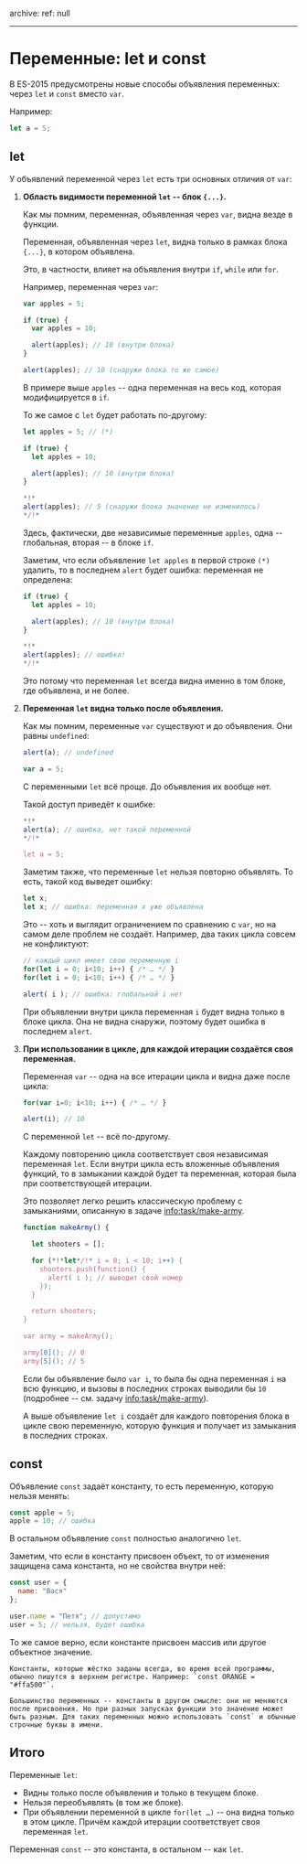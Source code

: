 archive:
  ref: null

---

# Переменные: let и const

В ES-2015 предусмотрены новые способы объявления переменных: через `let` и `const` вместо `var`.

Например:
```js
let a = 5;
```

## let

У объявлений переменной через `let` есть три основных отличия от `var`:

1. **Область видимости переменной `let` -- блок `{...}`.**

    Как мы помним, переменная, объявленная через `var`, видна везде в функции.

    Переменная, объявленная через `let`, видна только в рамках блока `{...}`, в котором объявлена.

    Это, в частности, влияет на объявления внутри `if`, `while` или `for`.

    Например, переменная через `var`:

    ```js run
    var apples = 5;

    if (true) {
      var apples = 10;

      alert(apples); // 10 (внутри блока)
    }

    alert(apples); // 10 (снаружи блока то же самое)
    ```

    В примере выше `apples` -- одна переменная на весь код, которая модифицируется в `if`.

    То же самое с `let` будет работать по-другому:

    ```js run
    let apples = 5; // (*)

    if (true) {
      let apples = 10;

      alert(apples); // 10 (внутри блока)
    }

    *!*
    alert(apples); // 5 (снаружи блока значение не изменилось)
    */!*
    ```

    Здесь, фактически, две независимые переменные `apples`, одна -- глобальная, вторая -- в блоке `if`.

    Заметим, что если объявление `let apples` в первой строке `(*)` удалить, то в последнем `alert` будет ошибка: переменная не определена:

    ```js run
    if (true) {
      let apples = 10;

      alert(apples); // 10 (внутри блока)
    }

    *!*
    alert(apples); // ошибка!
    */!*
    ```

    Это потому что переменная `let` всегда видна именно в том блоке, где объявлена, и не более.
2. **Переменная `let` видна только после объявления.**

    Как мы помним, переменные `var` существуют и до объявления. Они равны `undefined`:

    ```js run
    alert(a); // undefined

    var a = 5;
    ```

    С переменными `let` всё проще. До объявления их вообще нет.

    Такой доступ приведёт к ошибке:
    ```js run
    *!*
    alert(a); // ошибка, нет такой переменной
    */!*

    let a = 5;
    ```

    Заметим также, что переменные `let` нельзя повторно объявлять. То есть, такой код выведет ошибку:

    ```js run
    let x;
    let x; // ошибка: переменная x уже объявлена
    ```

    Это -- хоть и выглядит ограничением по сравнению с `var`, но на самом деле проблем не создаёт. Например, два таких цикла совсем не конфликтуют:
    ```js run
    // каждый цикл имеет свою переменную i
    for(let i = 0; i<10; i++) { /* … */ }
    for(let i = 0; i<10; i++) { /* … */ }

    alert( i ); // ошибка: глобальной i нет
    ```

    При объявлении внутри цикла переменная `i` будет видна только в блоке цикла. Она не видна снаружи, поэтому будет ошибка в последнем `alert`.
3. **При использовании в цикле, для каждой итерации создаётся своя переменная.**

    Переменная `var` -- одна на все итерации цикла и видна даже после цикла:

    ```js run
    for(var i=0; i<10; i++) { /* … */ }

    alert(i); // 10
    ```

    С переменной `let` -- всё по-другому.

    Каждому повторению цикла соответствует своя независимая переменная `let`. Если внутри цикла есть вложенные объявления функций, то в замыкании каждой будет та переменная, которая была при соответствующей итерации.

    Это позволяет легко решить классическую проблему с замыканиями, описанную в задаче <info:task/make-army>.

    ```js run
    function makeArmy() {

      let shooters = [];

      for (*!*let*/!* i = 0; i < 10; i++) {
        shooters.push(function() {
          alert( i ); // выводит свой номер
        });
      }

      return shooters;
    }

    var army = makeArmy();

    army[0](); // 0
    army[5](); // 5
    ```

    Если бы объявление было `var i`, то была бы одна переменная `i` на всю функцию, и вызовы в последних строках выводили бы `10` (подробнее -- см. задачу <info:task/make-army>).

    А выше объявление `let i` создаёт для каждого повторения блока в цикле свою переменную, которую функция и получает из замыкания в последних строках.

## const

Объявление `const` задаёт константу, то есть переменную, которую нельзя менять:

```js run
const apple = 5;
apple = 10; // ошибка
```

В остальном объявление `const` полностью аналогично `let`.

Заметим, что если в константу присвоен объект, то от изменения защищена сама константа, но не свойства внутри неё:

```js 
const user = {
  name: "Вася"
};

user.name = "Петя"; // допустимо
user = 5; // нельзя, будет ошибка
```

То же самое верно, если константе присвоен массив или другое объектное значение. 

```smart header="константы и КОНСТАНТЫ"
Константы, которые жёстко заданы всегда, во время всей программы, обычно пишутся в верхнем регистре. Например: `const ORANGE = "#ffa500"`.

Большинство переменных -- константы в другом смысле: они не меняются после присвоения. Но при разных запусках функции это значение может быть разным. Для таких переменных можно использовать `const` и обычные строчные буквы в имени.
```

## Итого

Переменные `let`:

- Видны только после объявления и только в текущем блоке.
- Нельзя переобъявлять (в том же блоке).
- При объявлении переменной в цикле `for(let …)` -- она видна только в этом цикле. Причём каждой итерации соответствует своя переменная `let`.

Переменная `const` -- это константа, в остальном -- как `let`.

